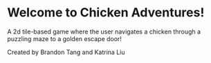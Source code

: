 # Welcome to Chicken Adventures!
A 2d tile-based game where the user navigates a chicken through a puzzling maze to a golden escape door!

Created by Brandon Tang and Katrina Liu
